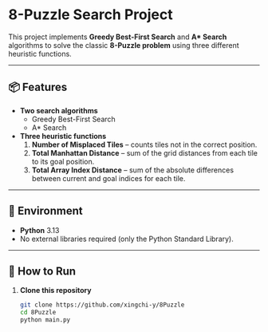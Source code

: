 # 8-Puzzle Search Project

This project implements **Greedy Best-First Search** and **A\* Search** algorithms to solve the classic **8-Puzzle problem** using three different heuristic functions.

---

## 📦 Features
- **Two search algorithms**
  - Greedy Best-First Search  
  - A\* Search
- **Three heuristic functions**
  1. **Number of Misplaced Tiles** – counts tiles not in the correct position.  
  2. **Total Manhattan Distance** – sum of the grid distances from each tile to its goal position.  
  3. **Total Array Index Distance** – sum of the absolute differences between current and goal indices for each tile.  

---

## 🧠 Environment
- **Python** 3.13  
- No external libraries required (only the Python Standard Library).  

---

## 🚀 How to Run

1. **Clone this repository**
   ```bash
   git clone https://github.com/xingchi-y/8Puzzle
   cd 8Puzzle
   python main.py
